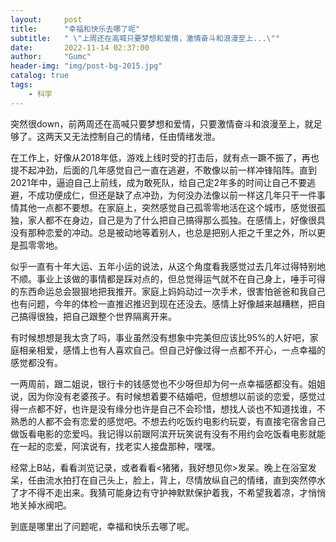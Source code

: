 ```yaml
---
layout:     post
title:      "幸福和快乐去哪了呢"
subtitle:   " \"上周还在高喊只要梦想和爱情，激情奋斗和浪漫至上...\""
date:       2022-11-14 02:37:00
author:     "Gumc"
header-img: "img/post-bg-2015.jpg"
catalog: true
tags:
    - 科学
---
```

突然很down，前两周还在高喊只要梦想和爱情，只要激情奋斗和浪漫至上，就足够了。这两天又无法控制自己的情绪，任由情绪发泄。

在工作上，好像从2018年低，游戏上线时受的打击后，就有点一蹶不振了，再也提不起冲劲，后面的几年感觉自己一直在逃避，不敢像以前一样冲锋陷阵。直到2021年中，逼迫自己上前线，成为敢死队，给自己定2年多的时间让自己不要逃避，不成功便成仁，但还是缺了点冲劲，为何没办法像以前一样这几年只干一件事情其他一点都不要想。在家庭上，突然感觉自己孤零零地活在这个城市，感觉很孤独，家人都不在身边，自己是为了什么把自己搞得那么孤独。在感情上，好像很具没有那种恋爱的冲动。总是被动地等着别人，也总是把别人拒之千里之外，所以更是孤零零地。

似乎一直有十年大运、五年小运的说法，从这个角度看我感觉过去几年过得特别地不顺。事业上该做的事情都是踩对点的，但总觉得运气就不在自己身上，唾手可得的东西命运总会狠狠地把我推开。家庭上妈妈动过一次手术，很害怕爸爸和我自己也有问题，今年的体检一直推迟推迟到现在还没去。感情上好像越来越糟糕，把自己搞得很独，把自己跟整个世界隔离开来。

有时候想想是我太贪了吗，事业虽然没有想象中完美但应该比95%的人好吧，家庭相亲相爱，感情上也有人喜欢自己。但自己好像过得一点都不开心，一点幸福的感觉都没有。

一两周前，跟二姐说，银行卡的钱感觉也不少呀但却为何一点幸福感都没有。姐姐说，因为你没有老婆孩子。有时候想着要不结婚吧，但想想以前谈的恋爱，感觉过得一点都不好，也许是没有缘分也许是自己不会珍惜，想找人谈也不知道找谁，不熟悉的人都不会有恋爱的感觉吧。不想去约吃饭约电影约玩耍，有直接宅宿舍自己做饭看电影的恋爱吗。我记得以前跟阿滨开玩笑说有没有不用约会吃饭看电影就能在一起的恋爱，阿滨说有，找老实人接盘那种，嘿嘿。

经常上B站，看看浏览记录，或者看看<猪猪，我好想见你>发呆。晚上在浴室发呆，任由流水拍打在自己头上，脸上，背上，尽情放纵自己的情绪，直到突然停水了才不得不走出来。我猜可能身边有守护神默默保护着我，不希望我着凉，才悄悄地关掉水阀吧。

到底是哪里出了问题呢，幸福和快乐去哪了呢。
